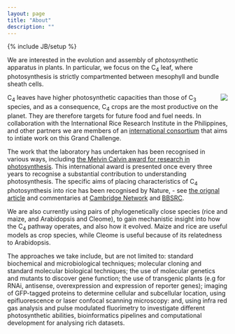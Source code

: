 ```yaml
---
layout: page
title: "About"
description: ""
---
```

{% include JB/setup %}

We are interested in the evolution and assembly of photosynthetic apparatus in plants. In particular, we focus on the C<sub>4</sub> leaf, where photosynthesis is strictly compartmented between mesophyll and bundle sheath cells.

<img src="http://www.nature.com/scitable/content/ne0000/ne0000/ne0000/ne0000/13311179/taub_figure2_ksm.jpg" align="right">

C<sub>4</sub> leaves have higher photosynthetic capacities than those of C<sub>3</sub> species, and as a consequence, C<sub>4</sub> crops are the most productive on the planet. They are therefore targets for future food and fuel needs. In collaboration with the International Rice Research Institute in the Philippines, and other partners we are members of an [international consortium](http://c4rice.irri.org/) that aims to intiate work on this Grand Challenge.

The work that the laboratory has undertaken has been recognised in various ways, including [the Melvin Calvin award for research in photosynthesis](http://www.photosynthesisresearch.org/Default.aspx?pageId=216518). This international award is presented once every three years to recognise a substantial contribution to understanding photosynthesis. The specific aims of placing characteristics of C<sub>4</sub> photosynthesis into rice has been recognised by Nature, - see [the orignal article](http://www.nature.com/news/2008/081203/full/456563a.html) and commentaries at [Cambridge Network](http://www.cambridgenetwork.co.uk/news/article/default.aspx?objid=54472) and [BBSRC](http://www.bbsrc.ac.uk/media/news/2008/081205_plant_scientists_change_world.html).

We are also currently using pairs of phylogenetically close species (rice and maize, and Arabidopsis and Cleome), to gain mechanistic insight into how the C<sub>4</sub> pathway operates, and also how it evolved. Maize and rice are useful models as crop species, while Cleome is useful because of its relatedness to Arabidopsis.

The approaches we take include, but are not limited to: standard biochemical and microbiological techniques; molecular cloning and standard molecular biological techniques; the use of molecular genetics and mutants to discover gene function; the use of transgenic plants (e.g for RNAi, antisense, overexpression and expression of reporter genes); imaging of GFP-tagged proteins to determine cellular and subcellular location, using epifluorescence or laser confocal scanning microscopy: and, using infra red gas analysis and pulse modulated fluorimetry to investigate different photosynthetic abilities, bioinformatics pipelines and computational development for analysing rich datasets.

